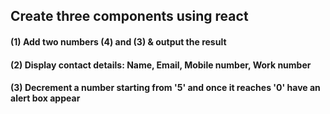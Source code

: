 ## Create three components using react

#### (1) Add two numbers (4) and (3) & output the result

#### (2) Display contact details: Name, Email, Mobile number, Work number

#### (3) Decrement a number starting from '5' and once it reaches '0' have an alert box appear
